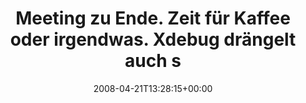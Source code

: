 ---
retweeted: false
source: <a href="http://twitter.com" rel="nofollow">Twitter Web Client</a>
entities:
  hashtags: []
  symbols: []
  user_mentions: []
  urls: []
display_text_range:
- '0'
- '83'
favorite_count: '0'
id_str: '793574704'
truncated: false
retweet_count: '0'
id: '793574704'
created_at: Mon Apr 21 13:28:15 +0000 2008
favorited: false
full_text: Meeting zu Ende. Zeit für Kaffee oder irgendwas. Xdebug drängelt auch schonwieder..
lang: de
tags:
- pesos/twitter
date: '2008-04-21T13:28:15+00:00'
src: https://twitter.com/bascht/status/793574704
original_url: https://twitter.com/bascht/status/793574704
type: twitter_tweet
text: Meeting zu Ende. Zeit für Kaffee oder irgendwas. Xdebug drängelt auch schonwieder..
title: Meeting zu Ende. Zeit für Kaffee oder irgendwas. Xdebug drängelt auch s

---